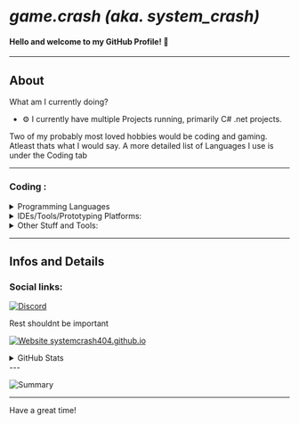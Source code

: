 # ***game.crash (aka. system_crash)***
#### Hello and welcome to my GitHub Profile! 👋
---
## About 

What am I currently doing?
- ⚙ I currently have multiple Projects running, primarily C# .net projects.


Two of my probably most loved hobbies would be coding and gaming. Atleast thats what I would say.
A more detailed list of Languages I use is under the Coding tab



---
###  Coding :

<details>
<summary>Programming Languages</summary>

![C#](https://img.shields.io/badge/c%23-%23239120.svg?style=for-the-badge&logo=c-sharp&logoColor=white)
![JavaScript](https://img.shields.io/badge/javascript-%23323330.svg?style=for-the-badge&logo=javascript&logoColor=%23F7DF1E)

![Python](https://img.shields.io/badge/python-3670A0?style=for-the-badge&logo=python&logoColor=ffdd54)
![Lua](https://img.shields.io/badge/lua-%232C2D72.svg?style=for-the-badge&logo=lua&logoColor=white)
![C++](https://img.shields.io/badge/c++-%2300599C.svg?style=for-the-badge&logo=c%2B%2B&logoColor=white)
</details>
<details>
<summary>IDEs/Tools/Prototyping Platforms:</summary>

[![Visual Studio](https://img.shields.io/badge/Visual%20Studio-5C2D91.svg?style=for-the-badge&logo=visual-studio&logoColor=white)](https://visualstudio.microsoft.com/)
[![VSCode](https://img.shields.io/badge/Visual%20Studio%20Code-0078d7.svg?style=for-the-badge&logo=visual-studio-code&logoColor=white)](https://code.visualstudio.com)

[![Arduino IDE](https://img.shields.io/badge/Arduino_IDE-00979D?style=for-the-badge&logo=arduino&logoColor=white)](https://arduino.cc)

![IntelliJ Idea](https://img.shields.io/badge/IntelliJIDEA-000000.svg?style=for-the-badge&logo=intellij-idea&logoColor=white)

[![Git](https://img.shields.io/badge/git-%23F05033.svg?style=for-the-badge&logo=git&logoColor=white)](https://git-scm.com)
[![GitHub](https://img.shields.io/badge/github-%23121011.svg?style=for-the-badge&logo=github&logoColor=white)](https://github.com)

[![.NET](https://img.shields.io/badge/.NET-512BD4?style=for-the-badge&logo=dotnet&logoColor=white)](https://dotnet.microsoft.com/)
[![NuGet](https://img.shields.io/badge/NuGet-004880?style=for-the-badge&logo=nuget&logoColor=white)](https://www.nuget.org)

[![CMake](https://img.shields.io/badge/CMake-064F8C?style=for-the-badge&logo=cmake&logoColor=white)](https://cmake.org)

[![Docker](https://img.shields.io/badge/Docker-2CA5E0?style=for-the-badge&logo=docker&logoColor=white)](https://www.docker.com)

[![Arduino](https://img.shields.io/badge/Arduino-00979D?style=for-the-badge&logo=Arduino&logoColor=white)](https://arduino.cc)
[![RasperryPI](https://img.shields.io/badge/Raspberry%20Pi-A22846?style=for-the-badge&logo=Raspberry%20Pi&logoColor=white)](https://www.raspberrypi.com)


</details>
<details>
<summary>Other Stuff and Tools:</summary>
... no one really needs to know

![GIMP](https://img.shields.io/badge/gimp-5C5543?style=for-the-badge&logo=gimp&logoColor=white)
![Krita](https://img.shields.io/badge/Krita-203759?style=for-the-badge&logo=krita&logoColor=EEF37B)
![Inkscape](https://img.shields.io/badge/Inkscape-000000?style=for-the-badge&logo=Inkscape&logoColor=white)

[![GitHub Pages](https://img.shields.io/badge/GitHub%20Pages-222222?style=for-the-badge&logo=GitHub%20Pages&logoColor=white)](https://github.io)

[![Windows 11](https://img.shields.io/badge/Windows_11-0078d4?style=for-the-badge&logo=windows-11&logoColor=white)](https://www.microsoft.com/windows/windows-11)

[![Audacity](https://img.shields.io/badge/Audacity-0000CC?style=for-the-badge&logo=audacity&logoColor=white)](https://www.audacityteam.org)
[![Spotify](https://img.shields.io/badge/Spotify-1ED760?&style=for-the-badge&logo=spotify&logoColor=white)](https://www.spotify.com)

[![VirtualBox](https://img.shields.io/badge/VirtualBox-21416b?style=for-the-badge&logo=VirtualBox&logoColor=white)](https://www.virtualbox.org)

</details>

--- 

## Infos and Details

### Social links:

[![Discord](https://img.shields.io/badge/Discord-%235865F2.svg?style=for-the-badge&logo=discord&logoColor=white)](https://discord.com/users/727862418155372614)

Rest shouldnt be important

[![Website systemcrash404.github.io](https://img.shields.io/website-up-down-green-red/https/systemcrash404.github.io.svg)](https://systemcrash404.github.io/)


<details>
<summary>GitHub Stats</summary>

![game.crash's github stats](https://github-readme-stats.vercel.app/api?username=systemcrash404&theme=synthwave#gh-dark-mode-only)

![game.crash's most used languages](https://github-readme-stats.vercel.app/api/top-langs/?username=systemcrash404&theme=blue-green)

![game.crash's github streak](https://github-readme-streak-stats.herokuapp.com/?user=systemcrash404&theme=blue-green)

</details>
---

![Summary](https://github-profile-summary-cards.vercel.app/api/cards/profile-details?username=systemcrash404&theme=github_dark)

---

Have a great time!
